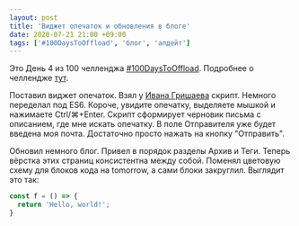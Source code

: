 ```yaml
---
layout: post
title: 'Виджет опечаток и обновления в блоге'
date: 2020-07-21 21:00 +09:00
tags: ['#100DaysToOffload', 'блог', 'апдейт']
---
```


Это День 4 из 100 челленджа [#100DaysToOffload](/tags/#100daystooffload). Подробнее о челлендже [тут](/100-days-to-offload).

Поставил виджет опечаток. Взял у [Ивана Гришаева](https://grishaev.me/typo-widget/) скрипт. Немного переделал под ES6. Короче, увидите опечатку, выделяете мышкой и нажимаете Ctrl/⌘+Enter. Скрипт сформирует черновик письма с описанием, где мне искать опечатку. В поле Отправителя уже будет введена моя почта. Достаточно просто нажать на кнопку "Отправить".

Обновил немного блог. Привел в порядок разделы Архив и Теги. Теперь вёрстка этих страниц консистентна между собой. Поменял цветовую схему для блоков кода на tomorrow, а сами блоки закруглил. Выглядит это так:

```js
const f = () => {
  return 'Hello, world!';
}
```
